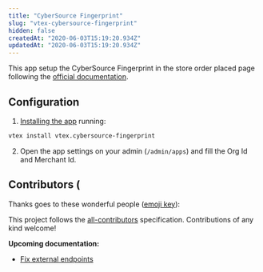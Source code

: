 ```yaml
---
title: "CyberSource Fingerprint"
slug: "vtex-cybersource-fingerprint"
hidden: false
createdAt: "2020-06-03T15:19:20.934Z"
updatedAt: "2020-06-03T15:19:20.934Z"
---
```


This app setup the CyberSource Fingerprint in the store order placed page following the [official documentation](https://braspag.github.io/manual/antifraude?html).

## Configuration

1. [Installing the app](https://developers.vtex.com/docs/guides/vtex-io-documentation-installing-an-app) running:

```sh
vtex install vtex.cybersource-fingerprint
```

2. Open the app settings on your admin (`/admin/apps`) and fill the Org Id and Merchant Id.

## Contributors (

Thanks goes to these wonderful people ([emoji key](https://allcontributors.org/docs/en/emoji-key)):

<!-- ALL-CONTRIBUTORS-LIST:START - Do not remove or modify this section -->
<!-- prettier-ignore-start -->
<!-- markdownlint-disable -->
<!-- markdownlint-enable -->
<!-- prettier-ignore-end -->
<!-- ALL-CONTRIBUTORS-LIST:END -->

This project follows the [all-contributors](https://github.com/all-contributors/all-contributors) specification. Contributions of any kind welcome!


**Upcoming documentation:**

 - [Fix external endpoints](https://github.com/vtex-apps/cybersource-fingerprint/pull/3)
